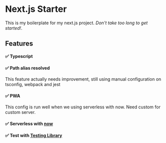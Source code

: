 # Next.js Starter

This is my boilerplate for my next.js project. _Don't take too long to get started!_.

## Features

#### ✅ Typescript

#### ✅ Path alias resolved
This feature actually needs improvement, still using manual configuration on tsconfig, webpack and jest

#### ✅ PWA
This config is run well when we using serverless with now. Need custom for custom server.

#### ✅ Serverless with [now](https://github.com/zeit/now "now")
#### ✅ Test with [Testing Library](https://testing-library.com/ "Testing Library")
